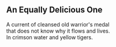An Equally Delicious One
------------------------
A current of cleansed old warrior's medal  
that does not know why it flows and lives.  
In crimson water and yellow tigers.  
